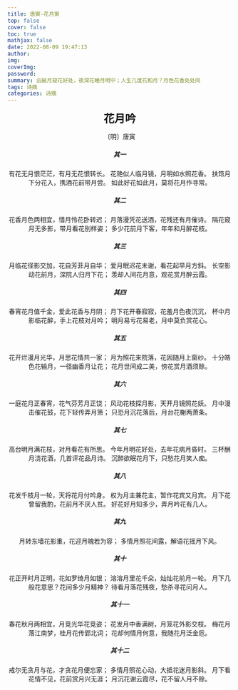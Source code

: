 ```yaml
---
title: 唐寅-花月寅
top: false
cover: false
toc: true
mathjax: false
date: 2022-08-09 19:47:13
author:
img:
coverImg:
password:
summary: 云破月窥花好处，夜深花睡月明中；人生几度花和月？月色花香处处同
tags: 诗摘
categories: 诗摘
---
```

<div style="text-align:center">
<font  size=5 style="font-weight:bold;">花月吟</font>

〔明〕唐寅

<h5>其一</h5>

有花无月恨茫茫，有月无花恨转长。
花艳似人临月镜，月明如水照花香。
扶筇月下分花入，携酒花前带月尝。
如此好花如此月，莫将花月作寻常。

<h5>其二</h5>

花香月色两相宜，惜月怜花卧转迟；
月落漫凭花送酒，花残还有月催诗。
隔花窥月无多影，带月看花别样姿；
多少花前月下客，年年和月醉花枝。

<h5>其三</h5>

月临花径影交加，花自芳菲月自华；
爱月眠迟花未谢，看花起早月方斜。
长空影动花前月，深院人归月下花；
羡却人间花月意，观花赏月醉云霞。

<h5>其四</h5>

春宵花月值千金，爱此花香与月阴；
月下花开春寂寂，花羞月色夜沉沉，
杯中月影临花醉，手上花枝对月吟；
明月易亏花易老，月中莫负赏花心。

<h5>其五</h5>

花开烂漫月光华，月思花情共一家；
月为照花来院落，花因随月上窗纱。
十分皓色花输月，一径幽香月让花；
花月世间成二美，傍花赏月酒须赊。

<h5>其六</h5>

一庭花月正春宵，花气芬芳月正饶；
风动花枝探月影，天开月镜照花妖。
月中漫击催花鼓，花下轻传弄月箫；
只恐月沉花落后，月台花榭两萧条。

<h5>其七</h5>

高台明月满花枝，对月看花有所思。
今年月明花好处，去年花病月昏时。
三杯酬月浇花酒，几首评花品月诗。
沉醉欲眠花月下，只愁花月笑人痴。

<h5>其八</h5>

花发千枝月一轮，天将花月付吟身。
权为月主兼花主，暂作花宾又月宾。
月下花曾留我酌，花前月不厌人贫。
好花好月知多少，弄月吟花有几人。

<h5>其九</h5>

月转东墙花影重，花迎月魄若为容；
多情月照花间露，解语花摇月下风。


<h5>其十</h5>

花正开时月正明，花如罗绮月如银；
溶溶月里花千朵，灿灿花前月一轮。
月下几般花意思？花间多少月精神？
待看月落花残夜，愁杀寻花问月人。

<h5>其十一</h5>

春花秋月两相宜，月竞光华花竞姿；
花发月中香满树，月笼花外影交枝。
梅花月落江南梦，桂月花传郢北词；
花却何情月何意，我随花月泛金卮。

<h5>其十二</h5>

戒尔无贪月与花，才贪花月便忘家；
多情月照花心动，大抵花迷月影斜。
月下看花情不见，花前赏月兴无涯；
月沉花谢云霞尽，花不留人月不赊。

</div>